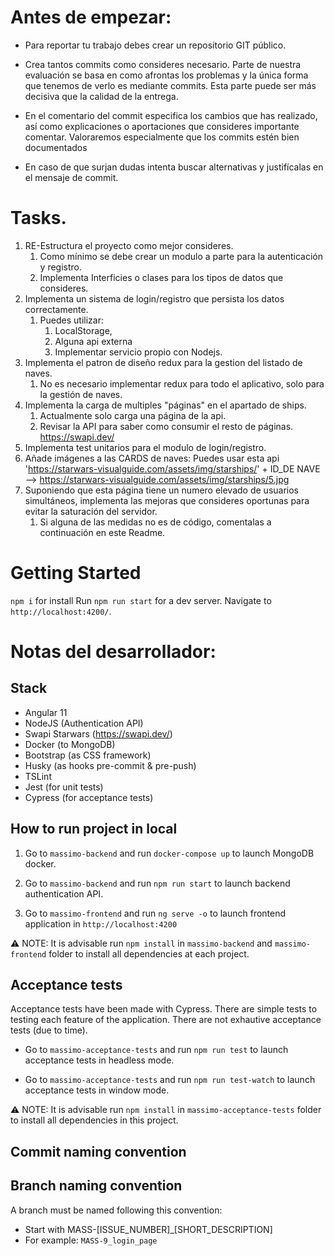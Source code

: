 # Antes de empezar:
- Para reportar tu trabajo debes crear un repositorio GIT público.

- Crea tantos commits como consideres necesario. Parte de nuestra evaluación se basa en como afrontas los problemas y la única forma que tenemos de verlo es mediante commits. Esta parte puede ser más decisiva que la calidad de la entrega.
- En el comentario del commit especifica los cambios que has realizado, así como explicaciones o aportaciones que consideres importante comentar. Valoraremos especialmente que los commits estén bien documentados
- En caso de que surjan dudas intenta buscar alternativas y justifícalas en el mensaje de commit.

# Tasks.

1.  RE-Estructura el proyecto como mejor consideres. 
    1.  Como mínimo se debe crear un modulo a parte para la autenticación y registro.
    2.  Implementa Interficies  o clases  para los tipos de datos que consideres.
2. Implementa un sistema de login/registro que persista los datos correctamente.
   1. Puedes utilizar:
      1. LocalStorage, 
      2. Alguna api externa
      3. Implementar servicio propio con Nodejs.
3. Implementa el patron de diseño redux para la gestion del listado de naves.
   1. No es necesario implementar redux para todo el aplicativo, solo para la gestión de naves.
4.  Implementa la carga de multiples "páginas" en el apartado de ships.
    1.   Actualmente solo carga una página de la api.
    2.   Revisar la API para saber como consumir el resto de páginas. https://swapi.dev/
5.  Implementa test unitarios para el modulo de login/registro.
6.  Añade imágenes a las CARDS de naves: Puedes usar esta api  'https://starwars-visualguide.com/assets/img/starships/' + ID_DE NAVE -->  https://starwars-visualguide.com/assets/img/starships/5.jpg
7.  Suponiendo que esta página tiene un numero elevado de usuarios simultáneos, implementa las mejoras que consideres oportunas para evitar la saturación del servidor.
    1.  Si alguna de las medidas no es de código, comentalas a continuación en este Readme.


# Getting Started 

`npm i`  for install
Run `npm run start` for a dev server. 
Navigate to `http://localhost:4200/`.


# Notas del desarrollador:

## Stack
* Angular 11
* NodeJS (Authentication API)
* Swapi Starwars (https://swapi.dev/)
* Docker (to MongoDB)
* Bootstrap (as CSS framework)
* Husky (as hooks pre-commit & pre-push)
* TSLint
* Jest (for unit tests)
* Cypress (for acceptance tests)

## How to run project in local
1. Go to `massimo-backend` and run `docker-compose up` to launch MongoDB docker.

2. Go to `massimo-backend` and run `npm run start` to launch backend authentication API.

2. Go to `massimo-frontend` and run `ng serve -o` to launch frontend application in `http://localhost:4200`

:warning: NOTE: It is advisable run `npm install` in `massimo-backend` and `massimo-frontend` folder to install all dependencies at each project.

## Acceptance tests
Acceptance tests have been made with Cypress. There are simple tests to testing each feature of the application. There are not exhautive acceptance tests (due to time).

* Go to `massimo-acceptance-tests` and run `npm run test` to launch acceptance tests in headless mode.

* Go to `massimo-acceptance-tests` and run `npm run test-watch` to launch acceptance tests in window mode.

:warning: NOTE: It is advisable run `npm install` in `massimo-acceptance-tests` folder to install all dependencies in this project.
## Commit naming convention


## Branch naming convention

A branch must be named following this convention:

* Start with MASS-[ISSUE_NUMBER]_[SHORT_DESCRIPTION]
* For example: `MASS-9_login_page`


